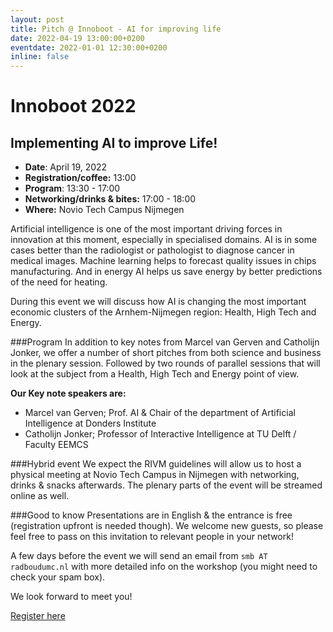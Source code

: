 ```yaml
---
layout: post
title: Pitch @ Innoboot - AI for improving life
date: 2022-04-19 13:00:00+0200
eventdate: 2022-01-01 12:30:00+0200
inline: false
---
```




# Innoboot 2022 
## Implementing AI to improve Life! 

- **Date**:  April 19, 2022
- **Registration/coffee:** 13:00
- **Program**: 13:30 - 17:00
- **Networking/drinks & bites:** 17:00 - 18:00
- **Where:** Novio Tech Campus Nijmegen
 

Artificial intelligence is one of the most important driving forces in innovation at this moment, especially in specialised domains. AI is in some cases better than the radiologist or pathologist to diagnose cancer in medical images. Machine learning helps to forecast quality issues in chips manufacturing. And in energy AI helps us save energy by better predictions of the need for heating.

During this event we will discuss how AI is changing the most important economic clusters of the Arnhem-Nijmegen region: Health, High Tech and Energy.

###Program 
In addition to key notes from Marcel van Gerven and Catholijn Jonker, we offer a number of short pitches from both science and business in the plenary session. Followed by two rounds of parallel sessions that will look at the subject from a Health, High Tech and Energy point of view.

**Our Key note speakers are:**
- Marcel van Gerven; Prof. AI & Chair of the department of Artificial Intelligence at Donders Institute
- Catholijn Jonker; Professor of Interactive Intelligence at TU Delft / Faculty EEMCS
  
###Hybrid event
We expect the RIVM guidelines will allow us to host a physical meeting at Novio Tech Campus in Nijmegen with networking, drinks & snacks afterwards. The plenary parts of the event will be streamed online as well. 
 
###Good to know
Presentations are in English & the entrance is free (registration upfront is needed though). We welcome new guests, so please feel free to pass on this invitation to relevant people in your network!

A few days before the event we will send an email from `smb AT radboudumc.nl` with more detailed info on the workshop (you might need to check your spam box).

 We look forward to meet you!
 
 
[Register here](https://www.smb-lifesciences.nl/?p=8174)
 
 

 


